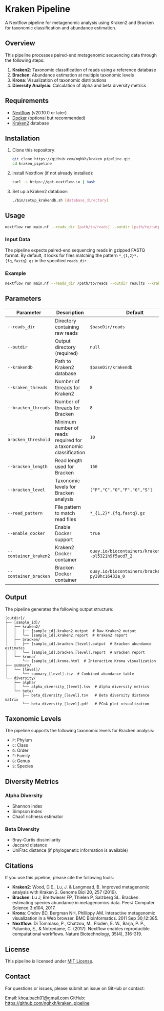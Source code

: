 # Kraken Pipeline

A Nextflow pipeline for metagenomic analysis using Kraken2 and Bracken for taxonomic classification and abundance estimation.

## Overview

This pipeline processes paired-end metagenomic sequencing data through the following steps:

1. **Kraken2**: Taxonomic classification of reads using a reference database
2. **Bracken**: Abundance estimation at multiple taxonomic levels
3. **Krona**: Visualization of taxonomic distributions
4. **Diversity Analysis**: Calculation of alpha and beta diversity metrics

## Requirements

- [Nextflow](https://www.nextflow.io/) (v20.10.0 or later)
- [Docker](https://www.docker.com/) (optional but recommended)
- [Kraken2](https://ccb.jhu.edu/software/kraken2/) database

## Installation

1. Clone this repository:
   ```bash
   git clone https://github.com/nghkh/kraken_pipeline.git
   cd kraken_pipeline
   ```

2. Install Nextflow (if not already installed):
   ```bash
   curl -s https://get.nextflow.io | bash
   ```

3. Set up a Kraken2 database:
   ```bash
   ./bin/setup_krakendb.sh [database_directory]
   ```

## Usage

```bash
nextflow run main.nf --reads_dir [path/to/reads] --outdir [path/to/output] --krakendb [path/to/krakendb]
```

### Input Data

The pipeline expects paired-end sequencing reads in gzipped FASTQ format. By default, it looks for files matching the pattern `*_{1,2}*.{fq,fastq}.gz` in the specified `reads_dir`.

### Example

```bash
nextflow run main.nf --reads_dir /path/to/reads --outdir results --krakendb /path/to/krakendb
```

## Parameters

| Parameter | Description | Default |
|-----------|-------------|---------|
| `--reads_dir` | Directory containing raw reads | `$baseDir/reads` |
| `--outdir` | Output directory (required) | `null` |
| `--krakendb` | Path to Kraken2 database | `$baseDir/krakendb` |
| `--kraken_threads` | Number of threads for Kraken2 | `8` |
| `--bracken_threads` | Number of threads for Bracken | `8` |
| `--bracken_threshold` | Minimum number of reads required for a taxonomic classification | `10` |
| `--bracken_length` | Read length used for Bracken | `150` |
| `--bracken_level` | Taxonomic levels for Bracken analysis | `["P","C","O","F","G","S"]` |
| `--read_pattern` | File pattern to match read files | `*_{1,2}*.{fq,fastq}.gz` |
| `--enable_docker` | Enable Docker support | `true` |
| `--container_kraken2` | Kraken2 Docker container | `quay.io/biocontainers/kraken2:2.1.2--pl5321h9f5acd7_2` |
| `--container_bracken` | Bracken Docker container | `quay.io/biocontainers/bracken:2.7--py39hc16433a_0` |

## Output

The pipeline generates the following output structure:

```
[outdir]/
├── [sample_id]/
│   ├── kraken2/
│   │   ├── [sample_id].kraken2.output  # Raw Kraken2 output
│   │   └── [sample_id].kraken2.report  # Kraken2 report
│   ├── bracken/
│   │   ├── [sample_id].bracken.[level].output  # Bracken abundance estimates
│   │   └── [sample_id].bracken.[level].report  # Bracken report
│   └── krona/
│       └── [sample_id].krona.html  # Interactive Krona visualization
├── summary/
│   └── [level]/
│       └── summary_[level].tsv  # Combined abundance table
└── diversity/
    ├── alpha/
    │   └── alpha_diversity_[level].tsv  # Alpha diversity metrics
    └── beta/
        ├── beta_diversity_[level].tsv   # Beta diversity distance matrix
        └── beta_diversity_[level].pdf   # PCoA plot visualization
```

## Taxonomic Levels

The pipeline supports the following taxonomic levels for Bracken analysis:
- `P`: Phylum
- `C`: Class
- `O`: Order
- `F`: Family
- `G`: Genus
- `S`: Species

## Diversity Metrics

### Alpha Diversity
- Shannon index
- Simpson index
- Chao1 richness estimator

### Beta Diversity
- Bray-Curtis dissimilarity
- Jaccard distance
- UniFrac distance (if phylogenetic information is available)

## Citations

If you use this pipeline, please cite the following tools:

- **Kraken2**: Wood, D.E., Lu, J. & Langmead, B. Improved metagenomic analysis with Kraken 2. Genome Biol 20, 257 (2019).
- **Bracken**: Lu J, Breitwieser FP, Thielen P, Salzberg SL. Bracken: estimating species abundance in metagenomics data. PeerJ Computer Science 3:e104, 2017.
- **Krona**: Ondov BD, Bergman NH, Phillippy AM. Interactive metagenomic visualization in a Web browser. BMC Bioinformatics. 2011 Sep 30;12:385.
- **Nextflow**: Di Tommaso, P., Chatzou, M., Floden, E. W., Barja, P. P., Palumbo, E., & Notredame, C. (2017). Nextflow enables reproducible computational workflows. Nature Biotechnology, 35(4), 316-319.

## License

This pipeline is licensed under [MIT License](LICENSE).

## Contact

For questions or issues, please submit an issue on GitHub or contact:

Email: khoa.bach01@gmail.com
GitHub: https://github.com/nghkh/kraken_pipeline